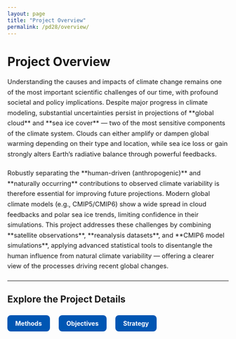 ```yaml
---
layout: page
title: "Project Overview"
permalink: /pd28/overview/
---
```


# Project Overview

<div style="font-size: 1.05em; line-height: 1.6; margin-bottom: 20px;">
Understanding the causes and impacts of climate change remains one of the most important scientific challenges of our time, with profound societal and policy implications.  
Despite major progress in climate modeling, substantial uncertainties persist in projections of **global cloud** and **sea ice cover** — two of the most sensitive components of the climate system.  
Clouds can either amplify or dampen global warming depending on their type and location, while sea ice loss or gain strongly alters Earth’s radiative balance through powerful feedbacks.
</div>

<div style="font-size: 1.05em; line-height: 1.6; margin-bottom: 20px;">
Robustly separating the **human-driven (anthropogenic)** and **naturally occurring** contributions to observed climate variability is therefore essential for improving future projections.  
Modern global climate models (e.g., CMIP5/CMIP6) show a wide spread in cloud feedbacks and polar sea ice trends, limiting confidence in their simulations.  
This project addresses these challenges by combining **satellite observations**, **reanalysis datasets**, and **CMIP6 model simulations**, applying advanced statistical tools to disentangle the human influence from natural climate variability — offering a clearer view of the processes driving recent global changes.
</div>

---
## Explore the Project Details

<div style="display: flex; flex-wrap: wrap; gap: 20px; margin: 20px 0;">

<a class="button" href="/pd28/methods/" style="padding: 10px 18px; background-color: #0056b3; color: white; text-decoration: none; border-radius: 8px; font-weight: bold; text-align: center; min-width: 150px;">Methods</a>

<a class="button" href="/pd28/objectives/" style="padding: 10px 18px; background-color: #0056b3; color: white; text-decoration: none; border-radius: 8px; font-weight: bold; text-align: center; min-width: 150px;">Objectives</a>

<a class="button" href="/pd28/strategy/" style="padding: 10px 18px; background-color: #0056b3; color: white; text-decoration: none; border-radius: 8px; font-weight: bold; text-align: center; min-width: 150px;">Strategy</a>

</div>

